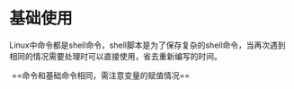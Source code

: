 # 基础使用

​	Linux中命令都是shell命令，shell脚本是为了保存复杂的shell命令，当再次遇到相同的情况需要处理时可以直接使用，省去重新编写的时间。

​	==命令和基础命令相同，需注意变量的赋值情况==